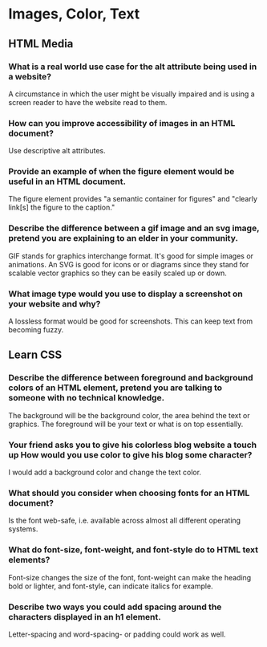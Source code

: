 # Images, Color, Text
## HTML Media
### What is a real world use case for the alt attribute being used in a website?
A circumstance in which the user might be visually impaired and is using a screen reader to have the website read to them.
### How can you improve accessibility of images in an HTML document?
Use descriptive alt attributes. 
### Provide an example of when the figure element would be useful in an HTML document.
The figure element provides "a semantic container for figures" and "clearly link\[s] the figure to the caption."
### Describe the difference between a gif image and an svg image, pretend you are explaining to an elder in your community.
GIF stands for graphics interchange format. It's good for simple images or animations. An SVG is good for icons or or diagrams since they stand for scalable vector graphics so they can be easily scaled up or down.
### What image type would you use to display a screenshot on your website and why?
A lossless format would be good for screenshots. This can keep text from becoming fuzzy. 
## Learn CSS
### Describe the difference between foreground and background colors of an HTML element, pretend you are talking to someone with no technical knowledge.
The background will be the background color, the area behind the text or graphics. The foreground will be your text or what is on top essentially.
### Your friend asks you to give his colorless blog website a touch up How would you use color to give his blog some character?
I would add a background color and change the text color.
### What should you consider when choosing fonts for an HTML document?
Is the font web-safe, i.e. available across almost all different operating systems.
### What do font-size, font-weight, and font-style do to HTML text elements?
Font-size changes the size of the font, font-weight can make the heading bold or lighter, and font-style, can indicate italics for example.
### Describe two ways you could add spacing around the characters displayed in an h1 element.
Letter-spacing and word-spacing- or padding could work as well.